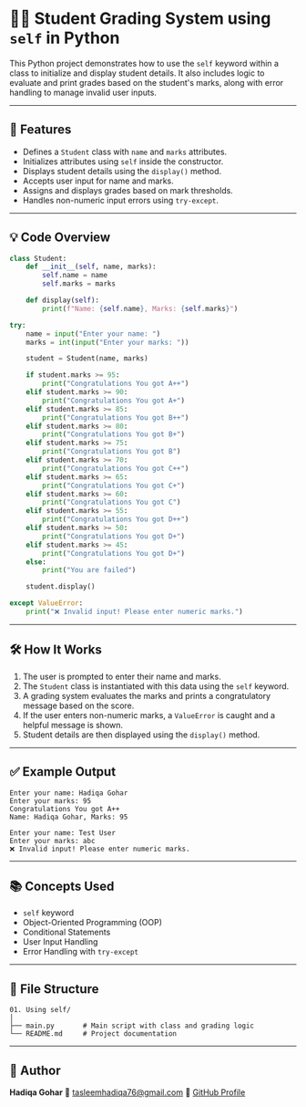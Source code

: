 # 🧑‍🎓 Student Grading System using `self` in Python

This Python project demonstrates how to use the `self` keyword within a class to initialize and display student details. It also includes logic to evaluate and print grades based on the student's marks, along with error handling to manage invalid user inputs.

---

## 📌 Features

* Defines a `Student` class with `name` and `marks` attributes.
* Initializes attributes using `self` inside the constructor.
* Displays student details using the `display()` method.
* Accepts user input for name and marks.
* Assigns and displays grades based on mark thresholds.
* Handles non-numeric input errors using `try-except`.

---

## 💡 Code Overview

```python
class Student:
    def __init__(self, name, marks):
        self.name = name
        self.marks = marks

    def display(self):
        print(f"Name: {self.name}, Marks: {self.marks}")

try:
    name = input("Enter your name: ")
    marks = int(input("Enter your marks: "))

    student = Student(name, marks)

    if student.marks >= 95:
        print("Congratulations You got A++")
    elif student.marks >= 90:
        print("Congratulations You got A+")
    elif student.marks >= 85:
        print("Congratulations You got B++")
    elif student.marks >= 80:
        print("Congratulations You got B+")
    elif student.marks >= 75:
        print("Congratulations You got B")
    elif student.marks >= 70:
        print("Congratulations You got C++")
    elif student.marks >= 65:
        print("Congratulations You got C+")
    elif student.marks >= 60:
        print("Congratulations You got C")
    elif student.marks >= 55:
        print("Congratulations You got D++")
    elif student.marks >= 50:
        print("Congratulations You got D+")
    elif student.marks >= 45:
        print("Congratulations You got D+")
    else:
        print("You are failed")

    student.display()

except ValueError:
    print("❌ Invalid input! Please enter numeric marks.")
```

---

## 🛠️ How It Works

1. The user is prompted to enter their name and marks.
2. The `Student` class is instantiated with this data using the `self` keyword.
3. A grading system evaluates the marks and prints a congratulatory message based on the score.
4. If the user enters non-numeric marks, a `ValueError` is caught and a helpful message is shown.
5. Student details are then displayed using the `display()` method.

---

## ✅ Example Output

```
Enter your name: Hadiqa Gohar  
Enter your marks: 95  
Congratulations You got A++  
Name: Hadiqa Gohar, Marks: 95
```

```
Enter your name: Test User  
Enter your marks: abc  
❌ Invalid input! Please enter numeric marks.
```

---

## 📚 Concepts Used

* `self` keyword
* Object-Oriented Programming (OOP)
* Conditional Statements
* User Input Handling
* Error Handling with `try-except`

---

## 📁 File Structure

```
01. Using self/
│
├── main.py       # Main script with class and grading logic
└── README.md     # Project documentation
```

---

## 🧠 Author

**Hadiqa Gohar**
📧 [tasleemhadiqa76@gmail.com](mailto:tasleemhadiqa76@gmail.com)
💼 [GitHub Profile](https://github.com/hadiqagohar)
